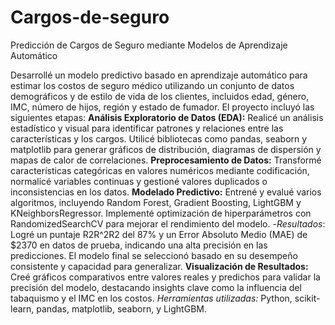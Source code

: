 # Cargos-de-seguro
Predicción de Cargos de Seguro mediante Modelos de Aprendizaje Automático

Desarrollé un modelo predictivo basado en aprendizaje automático para estimar los costos de seguro médico utilizando un conjunto de datos demográficos y de estilo de vida de los clientes, incluidos edad, género, IMC, número de hijos, región y estado de fumador. El proyecto incluyó las siguientes etapas:
**Análisis Exploratorio de Datos (EDA):**
Realicé un análisis estadístico y visual para identificar patrones y relaciones entre las características y los cargos. Utilicé bibliotecas como pandas, seaborn y matplotlib para generar gráficos de distribución, diagramas de dispersión y mapas de calor de correlaciones.
**Preprocesamiento de Datos:**
Transformé características categóricas en valores numéricos mediante codificación, normalicé variables continuas y gestioné valores duplicados o inconsistencias en los datos.
**Modelado Predictivo:**
Entrené y evalué varios algoritmos, incluyendo Random Forest, Gradient Boosting, LightGBM y KNeighborsRegressor. Implementé optimización de hiperparámetros con RandomizedSearchCV para mejorar el rendimiento del modelo.
-*Resultados*: Logré un puntaje R2R^2R2 del 87% y un Error Absoluto Medio (MAE) de $2370 en datos de prueba, indicando una alta precisión en las predicciones. El modelo final se seleccionó basado en su desempeño consistente y capacidad para generalizar.
**Visualización de Resultados:**
Creé gráficos comparativos entre valores reales y predichos para validar la precisión del modelo, destacando insights clave como la influencia del tabaquismo y el IMC en los costos.
*Herramientas utilizadas:* Python, scikit-learn, pandas, matplotlib, seaborn, y LightGBM.
